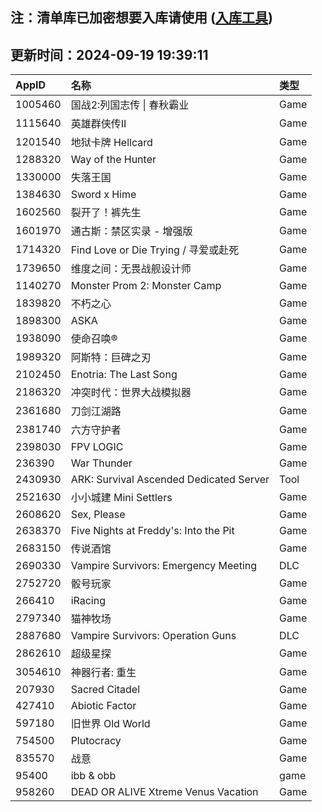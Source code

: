 ## 注：清单库已加密想要入库请使用 ([入库工具](https://github.com/BlankTMing/ManifestAutoUpdate/releases))

## 更新时间：2024-09-19 19:39:11
| AppID | 名称 | 类型  |
| :-------------------- | :----------------------------- | :----------- |
| 1005460 | 国战2:列国志传 \| 春秋霸业| Game |
| 1115640 | 英雄群侠传II| Game |
| 1201540 | 地狱卡牌 Hellcard| Game |
| 1288320 | Way of the Hunter| Game |
| 1330000 | 失落王国| Game |
| 1384630 | Sword x Hime| Game |
| 1602560 | 裂开了！裤先生| Game |
| 1601970 | 通古斯：禁区实录 - 增强版| Game |
| 1714320 | Find Love or Die Trying / 寻爱或赴死| Game |
| 1739650 | 维度之间：无畏战舰设计师| Game |
| 1140270 | Monster Prom 2: Monster Camp| Game |
| 1839820 | 不朽之心| Game |
| 1898300 | ASKA| Game |
| 1938090 | 使命召唤®| Game |
| 1989320 | 阿斯特：巨碑之刃| Game |
| 2102450 | Enotria: The Last Song| Game |
| 2186320 | 冲突时代：世界大战模拟器| Game |
| 2361680 | 刀剑江湖路| Game |
| 2381740 | 六方守护者| Game |
| 2398030 | FPV LOGIC| Game |
| 236390 | War Thunder| Game |
| 2430930 | ARK: Survival Ascended Dedicated Server| Tool |
| 2521630 | 小小城建 Mini Settlers| Game |
| 2608620 | Sex, Please| Game |
| 2638370 | Five Nights at Freddy's: Into the Pit| Game |
| 2683150 | 传说酒馆| Game |
| 2690330 | Vampire Survivors: Emergency Meeting| DLC |
| 2752720 | 骰号玩家| Game |
| 266410 | iRacing| Game |
| 2797340 | 猫神牧场| Game |
| 2887680 | Vampire Survivors: Operation Guns| DLC |
| 2862610 | 超级星探| Game |
| 3054610 | 神器行者: 重生| Game |
| 207930 | Sacred Citadel| Game |
| 427410 | Abiotic Factor| Game |
| 597180 | 旧世界 Old World| Game |
| 754500 | Plutocracy| Game |
| 835570 | 战意| Game |
| 95400 | ibb & obb| game |
| 958260 | DEAD OR ALIVE Xtreme Venus Vacation| Game |
